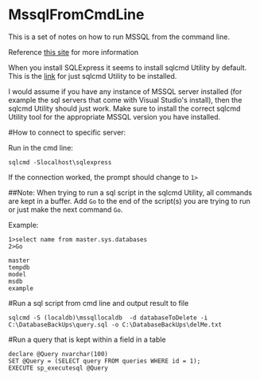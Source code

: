 # MssqlFromCmdLine

This is a set of notes on how to run MSSQL from the command line.

Reference [this site](https://docs.microsoft.com/en-us/sql/ssms/scripting/sqlcmd-start-the-utility?view=sql-server-ver15) for more information

When you install SQLExpress it seems to install sqlcmd Utility by default.
This is the [link](https://docs.microsoft.com/en-us/sql/tools/sqlcmd-utility?view=sql-server-ver15) for just sqlcmd Utility to be installed. 

I would assume if you have any instance of MSSQL server installed (for example the sql servers that come with Visual Studio's install), then the sqlcmd Utility should just work. Make sure to install the correct sqlcmd Utility tool for the appropriate MSSQL version you have installed.

#How to connect to specific server: 

Run in the cmd line: 
```
sqlcmd -Slocalhost\sqlexpress
```
If the connection worked, the prompt should change to ```1>```

##Note: When trying to run a sql script in the sqlcmd Utility, all commands are kept in a buffer. Add ```Go``` to the end of the script(s) you are trying to run or just make the next command ```Go```.

Example:

```
1>select name from master.sys.databases
2>Go

master
tempdb
model
msdb
example
```

#Run a sql script from cmd line and output result to file
```
sqlcmd -S (localdb)\mssqllocaldb  -d databaseToDelete -i C:\DatabaseBackUps\query.sql -o C:\DatabaseBackUps\delMe.txt
```

#Run a query that is kept within a field in a table
```
declare @Query nvarchar(100)
SET @Query = (SELECT query FROM queries WHERE id = 1);
EXECUTE sp_executesql @Query
```

